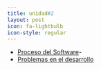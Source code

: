 ```yaml
---
title: unidad#2
layout: post
icon: fa-lightbulb
icon-style: regular
---
```

*  [Proceso del Software](https://hernandez2299.github.io//hernandez2299.github.io/2019/12/20/04-post.html)-
*  [Problemas en el desarrollo](https://hernandez2299.github.io//hernandez2299.github.io/2019/12/20/05-post.html)
